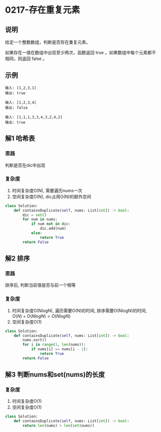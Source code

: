 # 0217-存在重复元素

## 说明
给定一个整数数组，判断是否存在重复元素。

如果存在一值在数组中出现至少两次，函数返回 true 。如果数组中每个元素都不相同，则返回 false 。

## 示例
```
输入: [1,2,3,1]
输出: true

输入: [1,2,3,4]
输出: false

输入: [1,1,1,3,3,4,3,2,4,2]
输出: true
```

## 解1 哈希表

### 思路
判断是否在dic中出现

### 复杂度
1. 时间复杂度O(N), 需要遍历nums一次
2. 空间复杂度O(N), dic占用O(N)的额外空间

```python
class Solution:
    def containsDuplicate(self, nums: List[int]) -> bool:
        dic = set()
        for num in nums:
            if num not in dic:
                dic.add(num)
            else:
                return True
        return False
```

## 解2 排序

### 思路
排序后, 判断当前值是否与前一个相等

### 复杂度
1. 时间复杂度O(NlogN), 遍历需要O(N)的时间, 排序需要O(NlogN)的时间, $O(N) + O(NlogN)=O(NlogN)$
2. 空间复杂度O(1)

```python
class Solution:
    def containsDuplicate(self, nums: List[int]) -> bool:
        nums.sort()
        for i in range(1, len(nums)):
            if nums[i] == nums[i - 1]:
                return True
        return False
```

## 解3 判断nums和set(nums)的长度

### 复杂度
1. 时间复杂度O(1)
2. 空间复杂度O(1)

```python
class Solution:
    def containsDuplicate(self, nums: List[int]) -> bool:
        return len(nums) > len(set(nums))
```